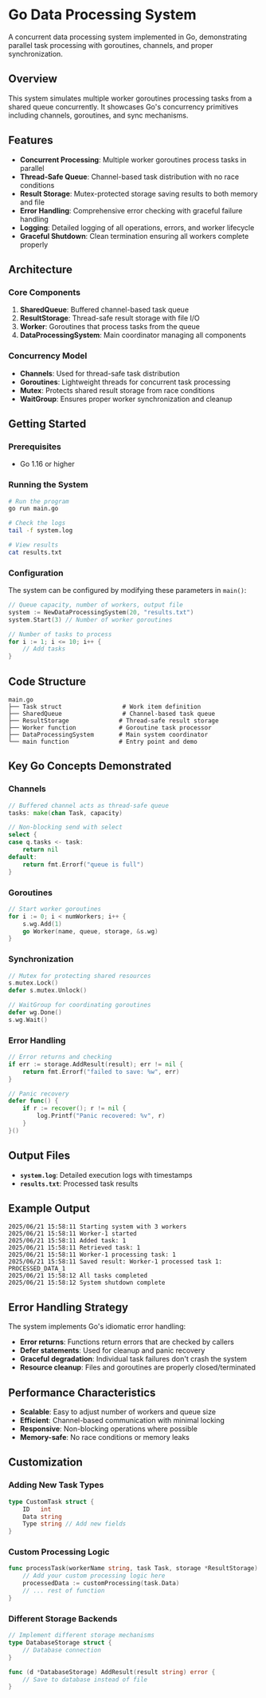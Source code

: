 # Go Data Processing System

A concurrent data processing system implemented in Go, demonstrating parallel task processing with goroutines, channels, and proper synchronization.

## Overview

This system simulates multiple worker goroutines processing tasks from a shared queue concurrently. It showcases Go's concurrency primitives including channels, goroutines, and sync mechanisms.

## Features

- **Concurrent Processing**: Multiple worker goroutines process tasks in parallel
- **Thread-Safe Queue**: Channel-based task distribution with no race conditions
- **Result Storage**: Mutex-protected storage saving results to both memory and file
- **Error Handling**: Comprehensive error checking with graceful failure handling
- **Logging**: Detailed logging of all operations, errors, and worker lifecycle
- **Graceful Shutdown**: Clean termination ensuring all workers complete properly

## Architecture

### Core Components

1. **SharedQueue**: Buffered channel-based task queue
2. **ResultStorage**: Thread-safe result storage with file I/O
3. **Worker**: Goroutines that process tasks from the queue
4. **DataProcessingSystem**: Main coordinator managing all components

### Concurrency Model

- **Channels**: Used for thread-safe task distribution
- **Goroutines**: Lightweight threads for concurrent task processing
- **Mutex**: Protects shared result storage from race conditions
- **WaitGroup**: Ensures proper worker synchronization and cleanup

## Getting Started

### Prerequisites

- Go 1.16 or higher

### Running the System

```bash
# Run the program
go run main.go

# Check the logs
tail -f system.log

# View results
cat results.txt
```

### Configuration

The system can be configured by modifying these parameters in `main()`:

```go
// Queue capacity, number of workers, output file
system := NewDataProcessingSystem(20, "results.txt")
system.Start(3) // Number of worker goroutines

// Number of tasks to process
for i := 1; i <= 10; i++ {
    // Add tasks
}
```

## Code Structure

```
main.go
├── Task struct                 # Work item definition
├── SharedQueue                 # Channel-based task queue
├── ResultStorage              # Thread-safe result storage
├── Worker function            # Goroutine task processor
├── DataProcessingSystem       # Main system coordinator
└── main function              # Entry point and demo
```

## Key Go Concepts Demonstrated

### Channels
```go
// Buffered channel acts as thread-safe queue
tasks: make(chan Task, capacity)

// Non-blocking send with select
select {
case q.tasks <- task:
    return nil
default:
    return fmt.Errorf("queue is full")
}
```

### Goroutines
```go
// Start worker goroutines
for i := 0; i < numWorkers; i++ {
    s.wg.Add(1)
    go Worker(name, queue, storage, &s.wg)
}
```

### Synchronization
```go
// Mutex for protecting shared resources
s.mutex.Lock()
defer s.mutex.Unlock()

// WaitGroup for coordinating goroutines
defer wg.Done()
s.wg.Wait()
```

### Error Handling
```go
// Error returns and checking
if err := storage.AddResult(result); err != nil {
    return fmt.Errorf("failed to save: %w", err)
}

// Panic recovery
defer func() {
    if r := recover(); r != nil {
        log.Printf("Panic recovered: %v", r)
    }
}()
```

## Output Files

- **`system.log`**: Detailed execution logs with timestamps
- **`results.txt`**: Processed task results

## Example Output

```
2025/06/21 15:58:11 Starting system with 3 workers
2025/06/21 15:58:11 Worker-1 started
2025/06/21 15:58:11 Added task: 1
2025/06/21 15:58:11 Retrieved task: 1
2025/06/21 15:58:11 Worker-1 processing task: 1
2025/06/21 15:58:11 Saved result: Worker-1 processed task 1: PROCESSED_DATA_1
2025/06/21 15:58:12 All tasks completed
2025/06/21 15:58:12 System shutdown complete
```

## Error Handling Strategy

The system implements Go's idiomatic error handling:

- **Error returns**: Functions return errors that are checked by callers
- **Defer statements**: Used for cleanup and panic recovery
- **Graceful degradation**: Individual task failures don't crash the system
- **Resource cleanup**: Files and goroutines are properly closed/terminated

## Performance Characteristics

- **Scalable**: Easy to adjust number of workers and queue size
- **Efficient**: Channel-based communication with minimal locking
- **Responsive**: Non-blocking operations where possible
- **Memory-safe**: No race conditions or memory leaks

## Customization

### Adding New Task Types

```go
type CustomTask struct {
    ID   int
    Data string
    Type string // Add new fields
}
```

### Custom Processing Logic

```go
func processTask(workerName string, task Task, storage *ResultStorage) error {
    // Add your custom processing logic here
    processedData := customProcessing(task.Data)
    // ... rest of function
}
```

### Different Storage Backends

```go
// Implement different storage mechanisms
type DatabaseStorage struct {
    // Database connection
}

func (d *DatabaseStorage) AddResult(result string) error {
    // Save to database instead of file
}
```
